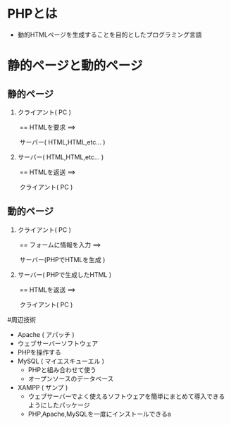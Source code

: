 # PHPとは

- 動的HTMLページを生成することを目的としたプログラミング言語

# 静的ページと動的ページ

## 静的ページ

1. クライアント( PC ) 

   ​			== HTMLを要求 ==> 

   ​							サーバー( HTML,HTML,etc... )

2. サーバー( HTML,HTML,etc... )

   ​			== HTMLを返送 ==>

   ​				 			クライアント( PC ) 	

## 動的ページ

1. クライアント( PC ) 

   ​			== フォームに情報を入力 ==> 

   ​							サーバー(PHPでHTMLを生成 )

2. サーバー( PHPで生成したHTML )

   ​			== HTMLを返送 ==>

   ​				 			クライアント( PC ) 	

#周辺技術

-  Apache ( アパッチ )
  - ウェブサーバーソフトウェア
  - PHPを操作する
- MySQL ( マイエスキューエル )
  - PHPと組み合わせて使う
  - オープンソースのデータベース
- XAMPP ( ザンプ )
  - ウェブサーバーでよく使えるソフトウェアを簡単にまとめて導入できるようにしたパッケージ
  - PHP,Apache,MySQLを一度にインストールできるa